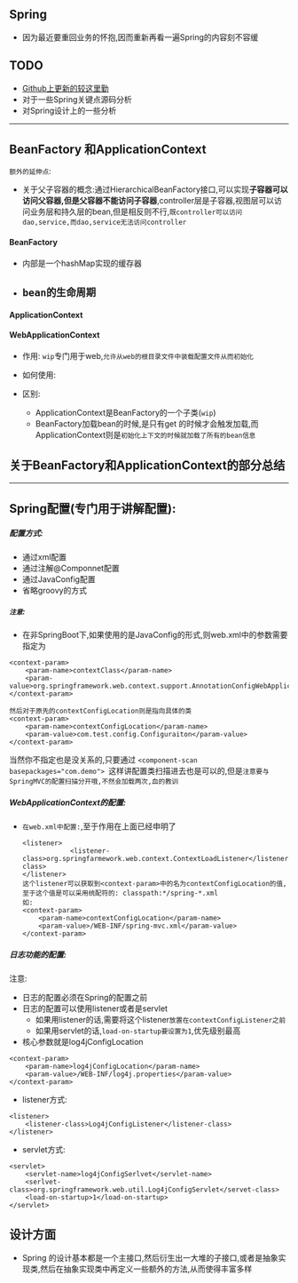 Spring
---
* 因为最近要重回业务的怀抱,因而重新再看一遍Spring的内容刻不容缓

TODO
---
* [Github上更新的较这里勤](https://github.com/ItsFunny/data-structure-algorithm/tree/master/src/main/source)
* 对于一些Spring关键点源码分析
* 对Spring设计上的一些分析


---

## BeanFactory 和ApplicationContext
`额外的延伸点`:
* 关于父子容器的概念:通过HierarchicalBeanFactory接口,可以实现**子容器可以访问父容器,但是父容器不能访问子容器**,controller层是子容器,视图层可以访问业务层和持久层的bean,但是相反则不行,`既controller可以访问dao,service,而dao,service无法访问controller`

#### BeanFactory 
* 内部是一个hashMap实现的缓存器
* `bean的生命周期`
	-	


#### ApplicationContext

#### WebApplicationContext
* 作用: `wip`专门用于web,`允许从web的根目录文件中装载配置文件从而初始化`
* 如何使用:

* 区别:
	-	ApplicationContext是BeanFactory的一个子类(`wip`)
	-	BeanFactory加载bean的时候,是只有get 的时候才会触发加载,而ApplicationContext则是`初始化上下文的时候就加载了所有的bean信息`

## 关于BeanFactory和ApplicationContext的部分总结

---
## Spring配置(专门用于讲解配置):
##### 配置方式:
* 通过xml配置
* 通过注解@Componnet配置
* 通过JavaConfig配置
* 省略groovy的方式
##### `注意`:
* 在非SpringBoot下,如果使用的是JavaConfig的形式,则web.xml中的<context-param>参数需要指定为
```
<context-param>
	<param-name>contextClass</param-name>
	<param-value>org.springframework.web.context.support.AnnotationConfigWebApplicationContext
</context-param>

然后对于原先的contextConfigLocation则是指向具体的类
<context-param>
	<param-name>contextConfigLocation</param-name>
	<param-value>com.test.config.Configuraiton</param-value>
</context-param>
```
当然你不指定也是没关系的,只要通过 `<component-scan basepackages="com.demo"> `这样讲配置类扫描进去也是可以的,但是`注意要与SpringMVC的配置扫描分开哦,不然会加载两次,血的教训`


##### WebApplicationContext的配置:
-	`在web.xml中配置:`,至于作用在上面已经申明了
	
	```		
	<listener> 
				<listener-class>org.springfarmework.web.context.ContextLoadListener</listener-class>
	</listener>
	这个listener可以获取到<context-param>中的名为contextConfigLocation的值,
	至于这个值是可以采用统配符的: classpath:*/spring-*.xml
	如:
	<context-param>
		<param-name>contextConfigLocation</param-name>
		<param-value>/WEB-INF/spring-mvc.xml</param-value>
	</context-param>		

##### 日志功能的配置:
注意:
* 日志的配置必须在Spring的配置之前
* 日志的配置可以使用listener或者是servlet
	-	如果用listener的话,需要将这个listener`放置在contextConfigListener之前`
	-	如果用servlet的话,`load-on-startup要设置为1`,优先级别最高
* 核心参数就是log4jConfigLocation
```
<context-param>
	<param-name>log4jConfigLocation</param-name>
	<param-value>/WEB-INF/log4j.properties</param-value>
</context-param>
```
* listener方式:
```
<listener>
	<listener-class>Log4jConfigListener</listener-class>
</listener>
```
* servlet方式:
```
<servlet>
	<servlet-name>log4jConfigSerlvet</servlet-name>
	<serlvet-class>org.springframework.web.util.Log4jConfigServlet</servet-class>
	<load-on-startup>1</load-on-startup>
</servlet>

```

设计方面
---
* Spring 的设计基本都是一个主接口,然后衍生出一大堆的子接口,或者是抽象实现类,然后在抽象实现类中再定义一些额外的方法,从而使得丰富多样